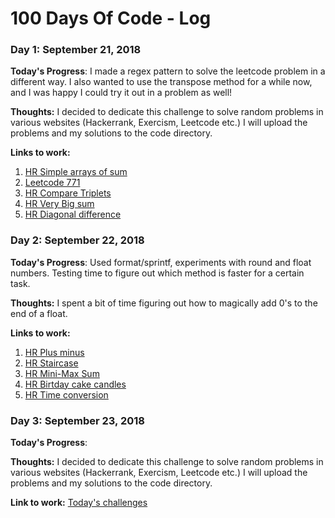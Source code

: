 # 100 Days Of Code - Log

### Day 1: September 21, 2018 

**Today's Progress**: I made a regex pattern to solve the leetcode problem in a different way. I also wanted to use the transpose method for a while now, and I was happy I could try it out in a problem as well!

**Thoughts:** I decided to dedicate this challenge to solve random problems in various websites (Hackerrank, Exercism, Leetcode etc.) I will upload the problems and my solutions to the code directory.

**Links to work:** 
1. [HR Simple arrays of sum](/code/Hackerrank/simple_arrays_of_sum.rb)
2. [Leetcode 771](/code/Leetcode/771.rb)
3. [HR Compare Triplets](/code/Hackerrank/compare_triplets.rb)
4. [HR Very Big sum](/code/Hackerrank/very_big_sum.rb)
5. [HR Diagonal difference](/code/Hackerrank/diagonal_difference.rb)

### Day 2: September 22, 2018

**Today's Progress**: Used format/sprintf, experiments with round and float numbers. Testing time to figure out which method is faster for a certain task.

**Thoughts:** I spent a bit of time figuring out how to magically add 0's to the end of a float.

**Links to work:** 
1. [HR Plus minus](/code/Hackerrank/plusminus.rb)
2. [HR Staircase](/code/Hackerrank/starcase.rb)
3. [HR Mini-Max Sum](/code/Hackerrank/mini_max_sum.rb)
4. [HR Birtday cake candles](/code/Hackerrank/birthday_cake_candle.rb)
5. [HR Time conversion](/code/Hackerrank/time_conversion.rb)


### Day 3: September 23, 2018

**Today's Progress**: 

**Thoughts:** I decided to dedicate this challenge to solve random problems in various websites (Hackerrank, Exercism, Leetcode etc.) I will upload the problems and my solutions to the code directory.

**Link to work:** [Today's challenges](/code/)